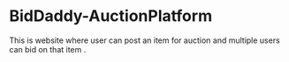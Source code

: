 # BidDaddy-AuctionPlatform
This is website where user can post an item for auction and multiple users can bid on that item .
